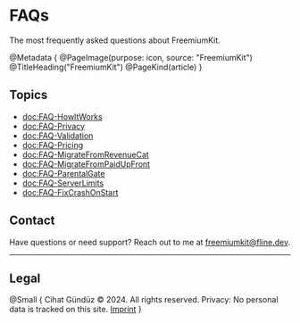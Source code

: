 #  FAQs

The most frequently asked questions about FreemiumKit.

@Metadata {
   @PageImage(purpose: icon, source: "FreemiumKit")
   @TitleHeading("FreemiumKit")
   @PageKind(article)
}

## Topics

- <doc:FAQ-HowItWorks>
- <doc:FAQ-Privacy>
- <doc:FAQ-Validation>
- <doc:FAQ-Pricing>
- <doc:FAQ-MigrateFromRevenueCat>
- <doc:FAQ-MigrateFromPaidUpFront>
- <doc:FAQ-ParentalGate>
- <doc:FAQ-ServerLimits>
- <doc:FAQ-FixCrashOnStart>


## Contact

Have questions or need support? Reach out to me at [freemiumkit@fline.dev](mailto:freemiumkit@fline.dev).

---

## Legal

@Small {
   Cihat Gündüz © 2024. All rights reserved.
   Privacy: No personal data is tracked on this site.
   [Imprint](https://www.fline.dev/imprint/)
}
